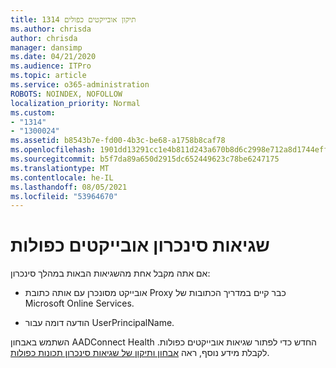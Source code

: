 ```yaml
---
title: 1314 תיקון אובייקטים כפולים
ms.author: chrisda
author: chrisda
manager: dansimp
ms.date: 04/21/2020
ms.audience: ITPro
ms.topic: article
ms.service: o365-administration
ROBOTS: NOINDEX, NOFOLLOW
localization_priority: Normal
ms.custom:
- "1314"
- "1300024"
ms.assetid: b8543b7e-fd00-4b3c-be68-a1758b8caf78
ms.openlocfilehash: 1901dd13291cc1e4b811d243a670b8d6c2998e712a8d1744effe7e3832c156da
ms.sourcegitcommit: b5f7da89a650d2915dc652449623c78be6247175
ms.translationtype: MT
ms.contentlocale: he-IL
ms.lasthandoff: 08/05/2021
ms.locfileid: "53964670"
---
```

# <a name="duplicate-object-synchronization-errors"></a>שגיאות סינכרון אובייקטים כפולות

אם אתה מקבל אחת מהשגיאות הבאות במהלך סינכרון:

- אובייקט מסונכרן עם אותה כתובת Proxy כבר קיים במדריך הכתובות של Microsoft Online Services.

- הודעה דומה עבור UserPrincipalName.

השתמש באבחון AADConnect Health החדש כדי לפתור שגיאות אובייקטים כפולות. לקבלת מידע נוסף, ראה [אבחון ותיקון של שגיאות סינכרון תכונות כפולות](https://docs.microsoft.com/azure/active-directory/hybrid/how-to-connect-health-diagnose-sync-errors).
